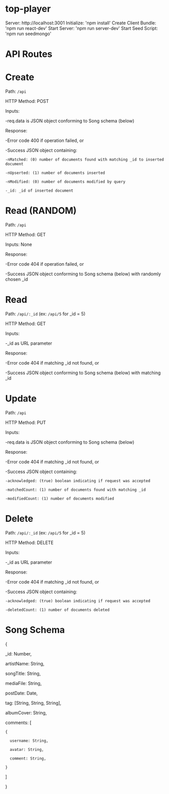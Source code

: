 # top-player

Server: http://localhost:3001
Initialize: 'npm install'
Create Client Bundle: 'npm run react-dev' 
Start Server: 'npm run server-dev'
Start Seed Script: 'npm run seedmongo'



# API Routes

# Create

Path: `/api`

HTTP Method: POST

Inputs:

  -req.data is JSON object conforming to Song schema (below)
  
Response:

  -Error code 400 if operation failed, or
  
  -Success JSON object containing:
  
    -nMatched: (0) number of documents found with matching _id to inserted document
    
    -nUpserted: (1) number of documents inserted
    
    -nModified: (0) number of documents modified by query
    
    -_id: _id of inserted document
    

# Read (RANDOM)

Path: `/api`

HTTP Method: GET

Inputs: None

Response:

  -Error code 404 if operation failed, or

  -Success JSON object conforming to Song schema (below) with randomly chosen _id


# Read

Path: `/api/:_id` (ex: `/api/5` for _id = 5)

HTTP Method: GET

Inputs:

  -_id as URL parameter

Response:

  -Error code 404 if matching _id not found, or
  
  -Success JSON object conforming to Song schema (below) with matching _id


# Update

Path: `/api`

HTTP Method: PUT

Inputs:

  -req.data is JSON object conforming to Song schema (below)

Response:

  -Error code 404 if matching _id not found, or
  
  -Success JSON object containing:
  
    -acknowledged: (true) boolean indicating if request was accepted
    
    -matchedCount: (1) number of documents found with matching _id
    
    -modifiedCount: (1) number of documents modified


# Delete

Path: `/api/:_id` (ex: `/api/5` for _id = 5)

HTTP Method: DELETE

Inputs:

  -_id as URL parameter

Response:

  -Error code 404 if matching _id not found, or
  
  -Success JSON object containing:
  
    -acknowledged: (true) boolean indicating if request was accepted
    
    -deletedCount: (1) number of documents deleted


# Song Schema

{

  _id: Number,
  
  artistName: String,
  
  songTitle: String,
  
  mediaFile: String,
  
  postDate: Date,
  
  tag: [String, String, String],
  
  albumCover: String,
  
  comments: [
  
    {
    
      username: String,
      
      avatar: String,
      
      comment: String,
    
    }

  ]

}
